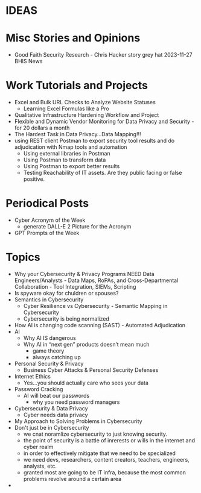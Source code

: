 # IDEAS

# Misc Stories and Opinions

- Good Faith Security Research - Chris Hacker story grey hat 2023-11-27 BHIS News

# Work Tutorials and Projects

- Excel and Bulk URL Checks to Analyze Website Statuses
    - Learning Excel Formulas like a Pro
- Qualitative Infrastructure Hardening Workflow and Project
- Flexible and Dynamic Vendor Monitoring for Data Privacy and Security - for 20 dollars a month
- The Hardest Task in Data Privacy…Data Mapping!!!
- using REST client Postman to export security tool results and do adjudication with Nmap tools and automation
    - Using external libraries in Postman
    - Using Postman to transform data
    - Using Postman to export better results
    - Testing Reachability of IT assets.  Are they public facing or false positive.

# Periodical Posts

- Cyber Acronym of the Week
    - generate DALL-E 2 Picture for the Acronym
- GPT Prompts of the Week

# Topics

- Why your Cybersecurity & Privacy Programs NEED Data Engineers/Analysts - Data Maps, RoPAs, and Cross-Departmental Collaboration - Tool Integration, SIEMs, Scripting
- Is spyware okay for chuldren or spouses?
- Semantics in Cybersecurity
    - Cyber Resilience vs Cybersecurity - Semantic Mapping in Cybersecurity
    - Cybersecurity is being normalized
- How AI is changing code scanning (SAST) - Automated Adjudication
- AI
    - Why AI IS dangerous
    - Why AI in “next gen” products doesn’t mean much
        - game theory
        - always catching up
- Personal Security & Privacy
    - Business Cyber Attacks & Personal Security Defenses
- Internet Ethics
    - Yes…you should actually care who sees your data
- Password Cracking
    - AI will beat our passwords
        - why you need password managers
- Cybersecurity & Data Privacy
    - Cyber needs data privacy
- My Approach to Solving Problems in Cybersecurity
- Don't just be in Cybersecurity
    - we cnat noramlize cybersecurity to just knowing security.
    - the point of security is a battle of inrerests or wills in the internet and cyber realm
    - in order to effectively mitigate that we need to be specialized
    - we need devs, researchers, content creators, teachers, engineers, analysts, etc.
    - granted most are going to be IT infra, because the most common problems revolve around a certain area
-